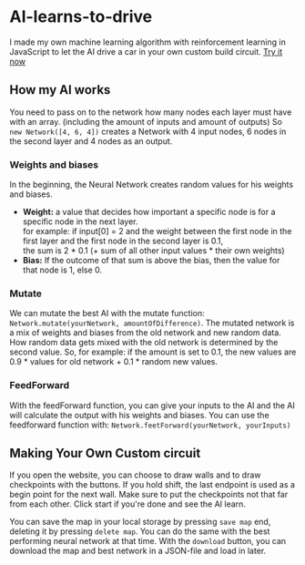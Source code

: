 # AI-learns-to-drive
I made my own machine learning algorithm with reinforcement learning in JavaScript to let the AI drive a car in your own custom build circuit.
[Try it now](https://ai-learns-to-drive.netlify.app/ "AI learns to drive DEMO")

## How my AI works
You need to pass on to the network how many nodes each layer must have with an array.
(including the amount of inputs and amount of outputs)
So `new Network([4, 6, 4])` creates a Network with 4 input nodes, 6 nodes in the second layer and 4 nodes as an output.<br>


### Weights and biases
In the beginning, the Neural Network creates random values for his weights and biases.
- **Weight:** a value that decides how important a specific node is for a specific node in the next layer.<br>
  for example: if input[0] = 2 and the weight between the first node in the first layer and the first node in the second layer is 0.1, <br>
  the sum is 2 * 0.1 (+ sum of all other input values * their own weights)
- **Bias:** If the outcome of that sum is above the bias, then the value for that node is 1, else 0.


### Mutate
We can mutate the best AI with the mutate function: `Network.mutate(yourNetwork, amountOfDifference)`.
The mutated network is a mix of weights and biases from the old network and new random data.
How random data gets mixed with the old network is determined by the second value.
So, for example: if the amount is set to 0.1, the new values are 0.9 * values for old network + 0.1 * random new values.


### FeedForward
With the feedForward function, you can give your inputs to the AI and the AI will calculate the output with his weights and biases.
You can use the feedforward function with: `Network.feetForward(yourNetwork, yourInputs)`

## Making Your Own Custom circuit
If you open the website, you can choose to draw walls and to draw checkpoints with the buttons. If you hold shift, the last endpoint is used as a begin point for the next wall.
Make sure to put the checkpoints not that far from each other. Click start if you're done and see the AI learn.

You can save the map in your local storage by pressing `save map` end, deleting it by pressing `delete map`.
You can do the same with the best performing neural network at that time.
With the `download` button, you can download the map and best network in a JSON-file and load in later.

